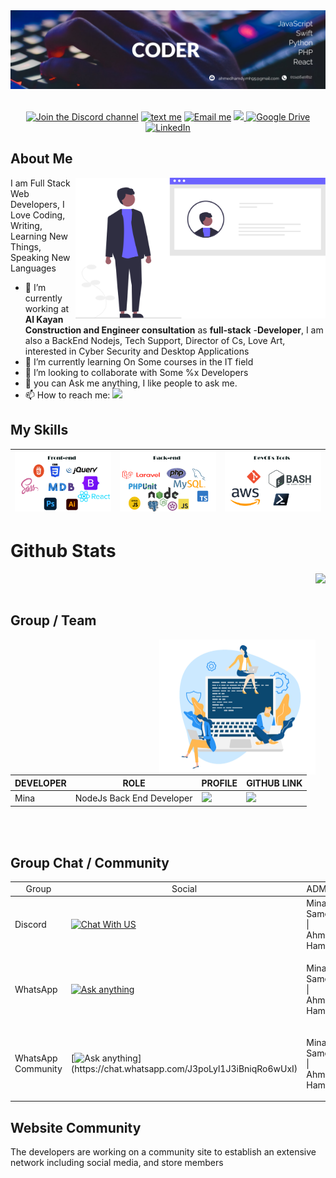 
<div id="header" align="center">
<img src="./images/1g0yML1Fs1UT_1584_396.png" width="900"/>
<div id="badges">
  <br>
  
[![Join the Discord channel](https://img.shields.io/badge/Discord-7289DA?style=flat&logo=discord&logoColor=white&label=Join%20On%20My%20Server&labelColor=7289DA)](https://discord.gg/jaCuAPQUA)
[![text me](https://img.shields.io/badge/WhatsApp-25D366?style=flat&logo=whatsapp&logoColor=white&label=Text%20Me%20On&labelColor=25D366)](https://wa.me/201141640812?text=I'm%20interested%20in%20your%20car%20for%20sale)
[![Email me](	https://img.shields.io/badge/Gmail-D14836?style=flat&logo=gmail&logoColor=white&label=ahmedhamdy.mh95@gmail.com&labelColor=orange)](mailto:ahmedhamdy.mh95@gmail.com)
<a href="https://www.behance.net/exfove">
<img src="https://img.shields.io/badge/-Behance-blue?style=flat&logo=behance&logoColor=white&label=Exf&labelColor=blue"/>
</a>
[![Google Drive](https://img.shields.io/badge/Google%20Drive-4285F4?style=flat&logo=googledrive&logoColor=white&label=My%20Resume&labelColor=4285A9)](https://drive.google.com/file/d/1XOt_qYtnczvVmybsD3Q9pF2RTdYnnuUx/view?usp=sharing)
[![LinkedIn](https://img.shields.io/badge/LinkedIn-0077B5?style=flat&logo=linkedin&logoColor=white&label=Hire%20Me&labelColor=4285A9)](https://www.linkedin.com/in/ahmed-hamdy-AH)
</div>
</div>

  <h2> About Me </h2>

  <img  align="right" src="images/undraw_profile_re_4a55.svg" width="400" />

  I am Full Stack Web Developers, I Love Coding, Writing, Learning New Things, Speaking New Languages
  
- 🔭 I’m currently working at **Al Kayan Construction and Engineer consultation** as **full-stack** -**Developer**, I am also a BackEnd Nodejs, Tech Support, Director of Cs, Love Art, interested in Cyber Security and Desktop Applications
- 🌱 I’m currently learning On Some courses in the IT field
- 👯 I’m looking to collaborate with Some %x Developers
- 💬 you can Ask me anything, I like people to ask me.
- 📫 How to reach me: [![](https://img.shields.io/badge/Facebook-1877F2?style=social&logo=facebook&logoColor=black&label=contact%20Me&labelColor=4285A9)](https://www.facebook.com/exfove/)

## My Skills 

|![My Skills](images/ft_end.png) | ![My Skills](images/bk_end.png) |![My Skills](images/dv_ops.png) |
|               ---                   |                   ---                |        ---                          |
# Github Stats 
<img align="right" src="https://github-readme-stats.vercel.app/api/top-langs/?username=Ahmed-Hamdy101&theme=blue-green" height="250"/>


<br>

<br>

## Group / Team
<div>
<img src="images/developer-team.png" align="right" width="250">

<br>

| DEVELOPER |      ROLE        | PROFILE | GITHUB LINK |
| ---  |        ---      | ---------| --- |
|Mina| NodeJs Back End Developer | <a href="https://github.com/MinaSameh1"><img src="https://avatars.githubusercontent.com/u/47836846?s=100&v=4" width="90"/> </a> | <a href="https://github.com/MinaSameh1"><img src="https://img.shields.io/badge/GitHub-white?style=flat&logo=github&logoColor=white&label=LINK&labelColor=black" /> </a>|
</div>
<br>
<br>

## Group Chat / Community
<div align="left">
<table>
<tr  align="center">
  <td> Group</td>
  <td> Social</td>
  <td> ADMIN</td>
  <td> MODERATORS </td>
 </tr>
<thead>
<thead>
<tbody>
<tr>
<td>
Discord
</td>
<td>    
  
[![Chat With US](https://img.shields.io/badge/Discord-7289DA?style=flat&logo=discord&logoColor=black&label=Panda%20$~&labelColor=7289FA)](https://discord.gg/jaCuAPQUA) 
</td>
<td>    
  Mina Sameh | Ahmed Hamdy
</td>
<td>

  _____________
  
</td>
</tr>
<tr>
<td> WhatsApp</td>
<td> 
  
[![Ask anything](https://img.shields.io/badge/WhatsApp-25D366?style=flat&logo=whatsapp&logoColor=white&label=Panda%20Shell&labelColor=25D366)](https://chat.whatsapp.com/Ch3swY4hTuk70PjOulGYdj) 

</td>
<td> 
  
  Mina Sameh | Ahmed Hamdy

</td>
<td>

  _____________
  
</td>
</tr>

<tr>
<td> WhatsApp Community</td>
<td> 
  
 [![Ask anything](https://img.shields.io/badge/WhatsApp-25D366?style=flat&logo=whatsapp&logoColor=white&labelColor=25D366&label=Panda%20$~)](https://chat.whatsapp.com/J3poLyl1J3iBniqRo6wUxI) 

</td>
<td> 
  
  Mina Sameh | Ahmed Hamdy

</td>
<td> 
  _____________
</td>
</tr>

</tbody> 
</table>
</div>


## Website Community

 The developers are working on a community site to establish an extensive network including social media, and store members
